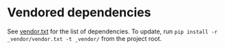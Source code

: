# Vendored dependencies

See [vendor.txt](./vendor.txt) for the list of dependencies. To update,
run `pip install -r _vendor/vendor.txt -t _vendor/` from the project root.
